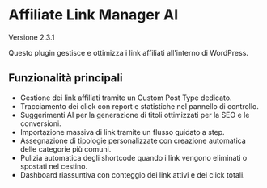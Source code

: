 # Affiliate Link Manager AI

Versione 2.3.1

Questo plugin gestisce e ottimizza i link affiliati all'interno di WordPress.

## Funzionalità principali

- Gestione dei link affiliati tramite un Custom Post Type dedicato.
- Tracciamento dei click con report e statistiche nel pannello di controllo.
- Suggerimenti AI per la generazione di titoli ottimizzati per la SEO e le conversioni.
- Importazione massiva di link tramite un flusso guidato a step.
- Assegnazione di tipologie personalizzate con creazione automatica delle categorie più comuni.
- Pulizia automatica degli shortcode quando i link vengono eliminati o spostati nel cestino.
- Dashboard riassuntiva con conteggio dei link attivi e dei click totali.

